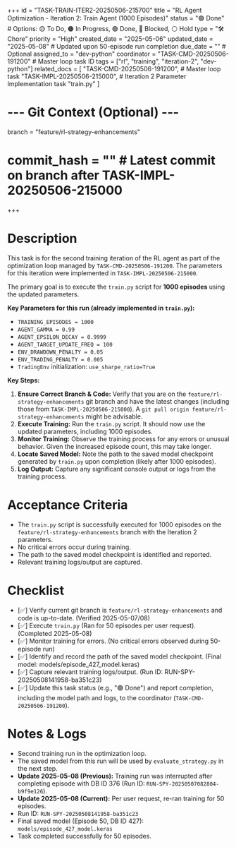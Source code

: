 +++
id = "TASK-TRAIN-ITER2-20250506-215700"
title = "RL Agent Optimization - Iteration 2: Train Agent (1000 Episodes)"
status = "🟢 Done" # Options: 🟡 To Do, 🟠 In Progress, 🟢 Done, 🔴 Blocked, ⚪ Hold
type = "🛠️ Chore"
priority = "High"
created_date = "2025-05-06"
updated_date = "2025-05-08" # Updated upon 50-episode run completion
due_date = "" # Optional
assigned_to = "dev-python"
coordinator = "TASK-CMD-20250506-191200" # Master loop task ID
tags = ["rl", "training", "iteration-2", "dev-python"]
related_docs = [
    "TASK-CMD-20250506-191200", # Master loop task
    "TASK-IMPL-20250506-215000", # Iteration 2 Parameter Implementation task
    "train.py"
]
# --- Git Context (Optional) ---
branch = "feature/rl-strategy-enhancements"
# commit_hash = "" # Latest commit on branch after TASK-IMPL-20250506-215000
+++

# Description

This task is for the second training iteration of the RL agent as part of the optimization loop managed by `TASK-CMD-20250506-191200`. The parameters for this iteration were implemented in `TASK-IMPL-20250506-215000`.

The primary goal is to execute the `train.py` script for **1000 episodes** using the updated parameters.

**Key Parameters for this run (already implemented in `train.py`):**
*   `TRAINING_EPISODES = 1000`
*   `AGENT_GAMMA = 0.99`
*   `AGENT_EPSILON_DECAY = 0.9999`
*   `AGENT_TARGET_UPDATE_FREQ = 100`
*   `ENV_DRAWDOWN_PENALTY = 0.05`
*   `ENV_TRADING_PENALTY = 0.005`
*   `TradingEnv` initialization: `use_sharpe_ratio=True`

**Key Steps:**

1.  **Ensure Correct Branch & Code:** Verify that you are on the `feature/rl-strategy-enhancements` git branch and have the latest changes (including those from `TASK-IMPL-20250506-215000`). A `git pull origin feature/rl-strategy-enhancements` might be advisable.
2.  **Execute Training:** Run the `train.py` script. It should now use the updated parameters, including 1000 episodes.
3.  **Monitor Training:** Observe the training process for any errors or unusual behavior. Given the increased episode count, this may take longer.
4.  **Locate Saved Model:** Note the path to the saved model checkpoint generated by `train.py` upon completion (likely after 1000 episodes).
5.  **Log Output:** Capture any significant console output or logs from the training process.

# Acceptance Criteria

*   The `train.py` script is successfully executed for 1000 episodes on the `feature/rl-strategy-enhancements` branch with the Iteration 2 parameters.
*   No critical errors occur during training.
*   The path to the saved model checkpoint is identified and reported.
*   Relevant training logs/output are captured.

# Checklist

- [✅] Verify current git branch is `feature/rl-strategy-enhancements` and code is up-to-date. (Verified 2025-05-07/08)
- [✅] Execute `train.py` (Ran for 50 episodes per user request). (Completed 2025-05-08)
- [✅] Monitor training for errors. (No critical errors observed during 50-episode run)
- [✅] Identify and record the path of the saved model checkpoint. (Final model: models/episode_427_model.keras)
- [✅] Capture relevant training logs/output. (Run ID: RUN-SPY-20250508141958-ba351c23)
- [✅] Update this task status (e.g., "🟢 Done") and report completion, including the model path and logs, to the coordinator (`TASK-CMD-20250506-191200`).

# Notes & Logs
*   Second training run in the optimization loop.
*   The saved model from this run will be used by `evaluate_strategy.py` in the next step.
*   **Update 2025-05-08 (Previous):** Training run was interrupted after completing episode with DB ID 376 (Run ID: `RUN-SPY-20250507082804-b9f9e126`).
*   **Update 2025-05-08 (Current):** Per user request, re-ran training for 50 episodes.
*   Run ID: `RUN-SPY-20250508141958-ba351c23`
*   Final saved model (Episode 50, DB ID 427): `models/episode_427_model.keras`
*   Task completed successfully for 50 episodes.